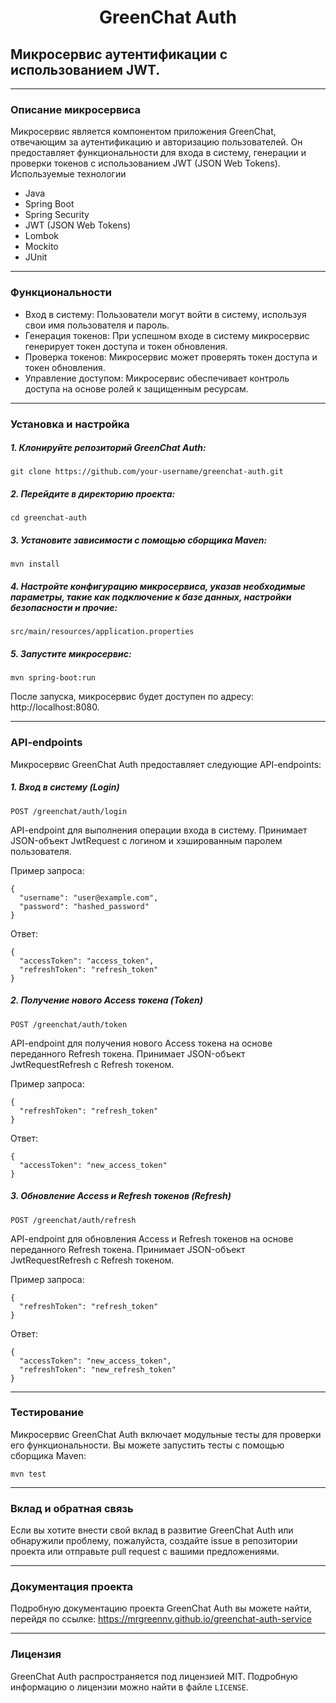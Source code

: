 <div style="text-align: center;">

# **GreenChat Auth**
</div>

## **Микросервис аутентификации с использованием JWT.**
____
### Описание микросервиса
Микросервис является компонентом приложения GreenChat, отвечающим за аутентификацию
и авторизацию пользователей. Он предоставляет функциональности для входа в систему, 
генерации и проверки токенов с использованием JWT (JSON Web Tokens).
Используемые технологии

* Java
* Spring Boot
* Spring Security
* JWT (JSON Web Tokens)
* Lombok
* Mockito
* JUnit
____
### Функциональности

- Вход в систему: Пользователи могут войти в систему, используя свои имя пользователя и пароль.
- Генерация токенов: При успешном входе в систему микросервис генерирует токен доступа и токен обновления.
- Проверка токенов: Микросервис может проверять токен доступа и токен обновления.
- Управление доступом: Микросервис обеспечивает контроль доступа на основе ролей к защищенным ресурсам.
____
### Установка и настройка

##### 1. Клонируйте репозиторий GreenChat Auth:
```
git clone https://github.com/your-username/greenchat-auth.git
```
##### 2. Перейдите в директорию проекта:
```
cd greenchat-auth
```
##### 3. Установите зависимости с помощью сборщика Maven:
```
mvn install
```
##### 4. Настройте конфигурацию микросервиса, указав необходимые параметры, такие как подключение к базе данных, настройки безопасности и прочие:
```
src/main/resources/application.properties
```
##### 5. Запустите микросервис:
```
mvn spring-boot:run
```
После запуска, микросервис будет доступен по адресу: http://localhost:8080.
____
### API-endpoints
Микросервис GreenChat Auth предоставляет следующие API-endpoints:
##### 1. Вход в систему (Login)
```
POST /greenchat/auth/login
```
API-endpoint для выполнения операции входа в систему. Принимает JSON-объект JwtRequest с логином и хэшированным паролем пользователя.

Пример запроса:
```
{
  "username": "user@example.com",
  "password": "hashed_password"
}
```
Ответ:
```
{
  "accessToken": "access_token",
  "refreshToken": "refresh_token"
}
```
##### 2. Получение нового Access токена (Token)
```
POST /greenchat/auth/token
```
API-endpoint для получения нового Access токена на основе переданного Refresh токена. Принимает JSON-объект JwtRequestRefresh с Refresh токеном.

Пример запроса:
```
{
  "refreshToken": "refresh_token"
}
```
Ответ:
```
{
  "accessToken": "new_access_token"
}
```
##### 3. Обновление Access и Refresh токенов (Refresh)
```
POST /greenchat/auth/refresh
```
API-endpoint для обновления Access и Refresh токенов на основе переданного Refresh токена. Принимает JSON-объект JwtRequestRefresh с Refresh токеном.

Пример запроса:
```
{
  "refreshToken": "refresh_token"
}
```
Ответ:
```
{
  "accessToken": "new_access_token",
  "refreshToken": "new_refresh_token"
}
```
____
### Тестирование
Микросервис GreenChat Auth включает модульные тесты для проверки его функциональности. Вы можете запустить тесты с помощью сборщика Maven:
```
mvn test
```
____
### Вклад и обратная связь
Если вы хотите внести свой вклад в развитие GreenChat Auth или обнаружили проблему, пожалуйста, создайте issue в репозитории проекта или отправьте pull request с вашими предложениями.
____
### Документация проекта
Подробную документацию проекта GreenChat Auth вы можете найти, перейдя по ссылке:
https://mrgreennv.github.io/greenchat-auth-service
____
### Лицензия
GreenChat Auth распространяется под лицензией MIT. Подробную информацию о лицензии можно найти в файле `LICENSE`.